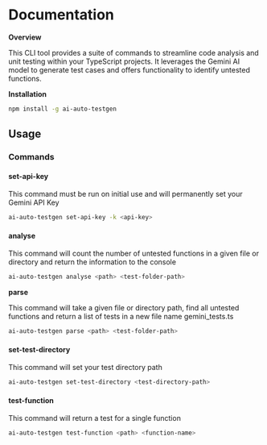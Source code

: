 

# Documentation

**Overview**

This CLI tool provides a suite of commands to streamline code analysis and unit testing within your TypeScript projects. It leverages the Gemini AI model to generate test cases and offers functionality to identify untested functions.

**Installation**

```bash
npm install -g ai-auto-testgen
```

## Usage
### Commands

#### set-api-key
This command must be run on initial use and  will permanently set your Gemini API Key

```bash
ai-auto-testgen set-api-key -k <api-key>
```

#### analyse


This command will count the number of untested functions in a given file or directory and return the information to the console
```bash
ai-auto-testgen analyse <path> <test-folder-path>
```

**parse**

This command will take a given file or directory path, find all untested functions and return a list of tests in a new file name gemini_tests.ts
```bash
ai-auto-testgen parse <path> <test-folder-path>
```

#### set-test-directory

This command will set your test directory path

```bash
ai-auto-testgen set-test-directory <test-directory-path>
```

#### test-function

This command will return a test for a single function

```bash
ai-auto-testgen test-function <path> <function-name>
```

